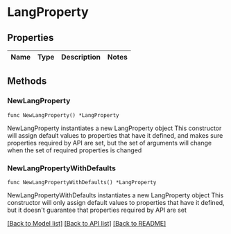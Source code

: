 # LangProperty

## Properties

Name | Type | Description | Notes
------------ | ------------- | ------------- | -------------

## Methods

### NewLangProperty

`func NewLangProperty() *LangProperty`

NewLangProperty instantiates a new LangProperty object
This constructor will assign default values to properties that have it defined,
and makes sure properties required by API are set, but the set of arguments
will change when the set of required properties is changed

### NewLangPropertyWithDefaults

`func NewLangPropertyWithDefaults() *LangProperty`

NewLangPropertyWithDefaults instantiates a new LangProperty object
This constructor will only assign default values to properties that have it defined,
but it doesn't guarantee that properties required by API are set


[[Back to Model list]](../README.md#documentation-for-models) [[Back to API list]](../README.md#documentation-for-api-endpoints) [[Back to README]](../README.md)


